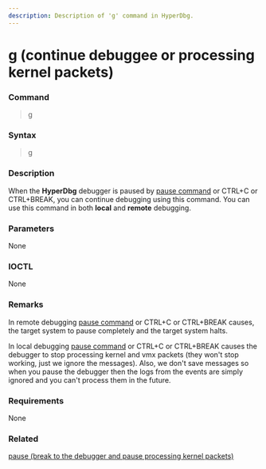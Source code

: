 ```yaml
---
description: Description of 'g' command in HyperDbg.
---
```


# g \(continue debuggee or processing kernel packets\)

### Command

> g

### Syntax

> g

### Description

When the **HyperDbg** debugger is paused by [pause command](https://docs.hyperdbg.com/commands/debugging-commands/pause) or CTRL+C or CTRL+BREAK, you can continue debugging using this command. You can use this command in both **local** and **remote** debugging.

### Parameters

None

### IOCTL

None

### **Remarks**

In remote debugging [pause command](https://docs.hyperdbg.com/commands/debugging-commands/pause) or CTRL+C or CTRL+BREAK causes, the target system to pause completely and the target system halts. 

In local debugging [pause command](https://docs.hyperdbg.com/commands/debugging-commands/pause) or CTRL+C or CTRL+BREAK causes the debugger to stop processing kernel and vmx packets \(they won't stop working, just we ignore the messages\). Also, we don't save messages so when you pause the debugger then the logs from the events are simply ignored and you can't process them in the future.

### Requirements

None

### Related

[pause \(break to the debugger and pause processing kernel packets\)](https://docs.hyperdbg.com/commands/debugging-commands/pause)



